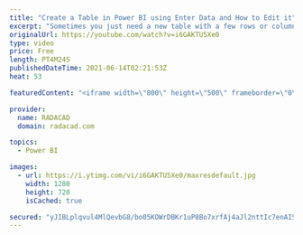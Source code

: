```yaml
---
title: "Create a Table in Power BI using Enter Data and How to Edit it"
excerpt: "Sometimes you just need a new table with a few rows or columns to be added to your data model. One option to create that table is to use the Enter Data option in Power BI Desktop. In this article, I’ll explain how you can use it, and also; more important: How to edit the data of that table after creating"
originalUrl: https://youtube.com/watch?v=i6GAKTU5Xe0
type: video
price: Free
length: PT4M24S
publishedDateTime: 2021-06-14T02:21:53Z
heat: 53

featuredContent: "<iframe width=\"800\" height=\"500\" frameborder=\"0\" src=\"https://www.youtube.com/embed/i6GAKTU5Xe0\" allow=\"accelerometer; autoplay; encrypted-media; gyroscope; picture-in-picture\" allowfullscreen></iframe>"

provider:
  name: RADACAD
  domain: radacad.com

topics:
  - Power BI

images:
  - url: https://i.ytimg.com/vi/i6GAKTU5Xe0/maxresdefault.jpg
    width: 1280
    height: 720
    isCached: true

secured: "yJIBLplqvul4MlQevbG8/bo05KOWrDBKr1uP8Bo7xrfAj4aJl2nttIc7enAISqzWPkLkaP/1S40WKftpuM7oIGKgylLfDoclw1Zr8PtaaaKPAVnO+AntRTHFZpDftoOuDWp4dw8obuwa2uo/4bbTnblzJoBn9xmjdw1RGtq6tsgw6+HoDyiuElMCmVJWknYMNr3rK/CCRMFfBUg5ooMAKEf3AUtSSOfDIp6NtzltbwW7w1AHFRjEVv1iNC+JaHw7dRggDPCdPuirxFYyoejL8RGXWucMhitxOYBnn3fOtHKW6SpHJJnNi0shOUlluSbSTIaNT3CLj+n9tt2rw4D3F0tBOEUxMNp6neAmDHLMI7hRloDYxpuNvCzcm3FgKhU3xemH5gQNX5wncexmu4gkaHYq39LpmzqeikcuqPl8t98=;K/K6rmTP92ckH5n+f4z6Zw=="
---
```


